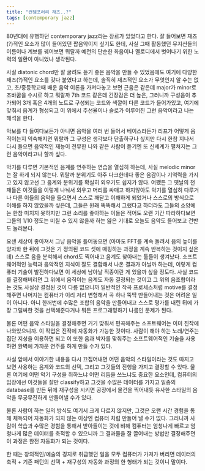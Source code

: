 ```yaml
---
title: "컨템포러리 재즈..?"
tags: [contemporary jazz]
---
```


80년대에 유행하던 contemporary jazz라는 장르가 있었다고 한다. 잘 들어보면 재즈(?)적인 요소가 많이 들어있던 팝음악이지 싶기도 한데, 사실 그때 활동했던 뮤지션들의 이름이나 계보를 꿰어보면 뭐랄까 예전의 단순한 화음이나 멜로디에서 벗어나기 위한 노력의 일환이 아니었나 생각된다.

사실 diatonic chord만 잘 굴려도 듣기 좋은 음악을 만들 수 있었음에도 여기에 다양한 재즈(?)적인 요소를 갖다 붙였다고 하는데, 솔직히 재즈적인 요소가 무엇인지 알 수는 없고, 초/중등학교때 배운 음악 이론을 가져다놓고 보면 근음은 같은데 major가 minor로 조바꿈을 수시로 하고 뭐랄까 7th 코드 같은데 긴장감은 더 높은, 그러니까 구성음이 추가되어 3개 혹은 4개의 노트로 구성되는 코드와 색깔이 다른 코드가 들어가있고, 여기에 맞춰서 음계가 형성되고 이 위에서 주선율이나 솔로가 이루어진 그런 음악이라고 나는 해석을 한다.

악보를 다 들여다보든가 아니면 음악을 여러 번 들어서 베이스라든가 리프가 어떻게 움직이는지 익숙해지면 뭐랄까 그 구성은 생각보다 단촐하구나 싶지만 다시 한참 지나서 다시 들으면 음악적인 재능이 전무한 나와 같은 사람이 듣기엔 또 신세계가 펼쳐지는 그런 음악이라고나 할까 싶다.

악기를 다루면 기본적인 음계를 연주하는 연습을 열심히 하는데, 사실 melodic minor는 잘 하게 되지 않는다. 뭐랄까 분위기도 아주 다크한데다 좋은 음감이나 기억력을 가지고 있지 않고선 그 음계와 분위기를 확실히 외우기도 쉽지가 않다. 어쨌든 그 옛날의 천재들은 이것들을 이렇게 나눠서 외우고 머리를 싸매고 하지않아도 악기를 열심히 다루거나 다른 이들의 음악을 들으면서 스스로 깨닫고 이해하게 되었거나 스스로의 방식으로 이해를 하지 않았을까 싶은데, 그들은 원래 똑똑해서 그랬다고 하더라도 그들의 소양에는 한참 미치지 못하지만 그런 소리를 좋아하는 이들은 적어도 오랜 기간 따라하다보면 그들의 1/10 정도는 미칠 수 있지 않을까 하는 얊은 기대로 오늘도 음악도 들어보고 건반도 눌러본다.

요샌 세상이 좋아져서 그냥 음악을 틀어놓으면 (아마도 FFT를 계속 돌려서 음의 높이를 양자화 한 뒤에 그것은 기 정의된 코드 셋에 매핑하는 과정을 계속 반복하는 것이지 싶은데) 스스로 음을 분석해서 chord도 찍어내고 음계도 찾아내는 툴들이 생겨났다. 소프트웨어적인 능력과 음악적인 지식이 잘도 결합해서 나온 결과가 아닐까 하는데, 이렇게 컴퓨터 기술이 발전하다보면 이 세상에 남아날 직종이란 게 있을까 싶을 정도다. 사실 코드를 결정해버리면 그 위에서 움직이는 음계도 자동 결정되는 것이고 그 위의 음조합이라는 것도 사실상 결정된 것이 다름 없으니까 일반적인 작곡 프로세스처럼 motive를 결정해주면 나머지는 컴퓨터가 이리 저리 변형해서 곡 하나 뚝딱 만들어내는 것은 어려운 일이 아니다. 아니 한꺼번에 수많은 조합의 음악을 만들어내고 스스로 평가를 내린 뒤에 가장 그럴싸한 것을 선택해준다거나 뭐든 프로그래밍하기 나름인 문제가 된다.

물론 어떤 음악 스타일을 결정해주면 거기 맞춰서 편곡해주는 소프트웨어는 이미 진작에 나와있으니까. 이 작업은 진작에 자동화가 가능한 것이다. 사람이 해야 하는 노래/연주는 집단 지성을 이용하면 되고 이 또한 음과 박자를 맞춰주는 소프트웨어적인 기술을 사용하면 완벽에 가까운 연주를 하게 만들 수가 있다.

사실 앞에서 이야기한 내용을 다시 끄집어내면 어떤 음악의 스타일이라는 것도 따지고 보면 사용하는 음계와 코드의 선택, 그리고 그것들의 진행을 가지고 결정할 수 있다. 물론 여기에 어떤 악기 구성을 취하느냐 어떤 리듬을 쓰느냐도 중요한 요소인데, 컴퓨터의 입장에선 이것들을 잘만 classify하고 그것을 수많은 데이터를 가지고 일종의 database를 만든 뒤에 재구성을 시키면 공장에서 물건을 찍어내듯 유사한 스타일의 음악을 무궁무진하게 만들어낼 수가 있다.

물론 사람이 하는 일의 방식도 여기서 크게 다르지 않지만, 그것은 오랜 시간 경험을 통해 체득되어 자동화가 되지 않는 이상엔 컴퓨터 처럼 만들어 낼 수가 없다. 그러니까 사람이 학습과 수많은 경험을 통해서 받아들이는 것에 비해 컴퓨터는 엄청나게 빠르고 엄청나게 많은 데이터를 축적할 수 있으니까 그 결과물을 잘 끌어내는 방법만 결정해주면 이 과정은 완전 자동화가 되는 것이다.

한 때는 창의적인/예술의 경지로 취급했던 일을 모두 컴퓨터가 가져가 버리면 데이터의 축적 + 기존 패턴의 선택 + 재구성의 자동화 과정의 한 형태가 되는 것이니 말이다. 
